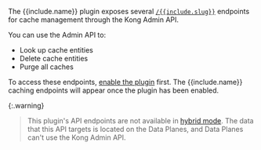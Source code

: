 The {{include.name}} plugin exposes several [`/{{include.slug}}`](./api/) 
endpoints for cache management through the Kong Admin API.

You can use the Admin API to:
* Look up cache entities
* Delete cache entities
* Purge all caches

To access these endpoints, [enable the plugin](./examples/) first.
The {{include.name}} caching endpoints will appear once the plugin has been enabled.

{:.warning}
> This plugin's API endpoints are not available in [hybrid mode](/gateway/hybrid-mode/). 
The data that this API targets is located on the Data Planes, and Data Planes can't use the Kong Admin API.